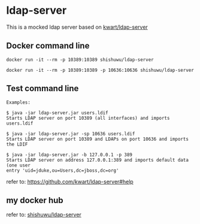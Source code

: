 # ldap-server

This is a mocked ldap server based on [kwart/ldap-server](https://github.com/kwart/ldap-server)


## Docker command line

`docker run -it --rm -p 10389:10389 shishuwu/ldap-server`

`docker run -it --rm -p 10389:10389 -p 10636:10636 shishuwu/ldap-server`

## Test command line

```
Examples:

$ java -jar ldap-server.jar users.ldif
Starts LDAP server on port 10389 (all interfaces) and imports users.ldif

$ java -jar ldap-server.jar -sp 10636 users.ldif
Starts LDAP server on port 10389 and LDAPs on port 10636 and imports the LDIF

$ java -jar ldap-server.jar -b 127.0.0.1 -p 389
Starts LDAP server on address 127.0.0.1:389 and imports default data (one user
entry 'uid=jduke,ou=Users,dc=jboss,dc=org'

```
refer to: https://github.com/kwart/ldap-server#help

## my docker hub
refer to: [shishuwu/ldap-server](https://hub.docker.com/repository/docker/shishuwu/ldap-server)


